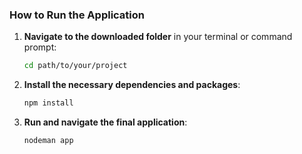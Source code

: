 ### How to Run the Application

1. **Navigate to the downloaded folder** in your terminal or command prompt:
   ```bash
   cd path/to/your/project

2. **Install the necessary dependencies and packages**:
   ```bash
   npm install

3. **Run and navigate the final application**:
   ```bash
   nodeman app
